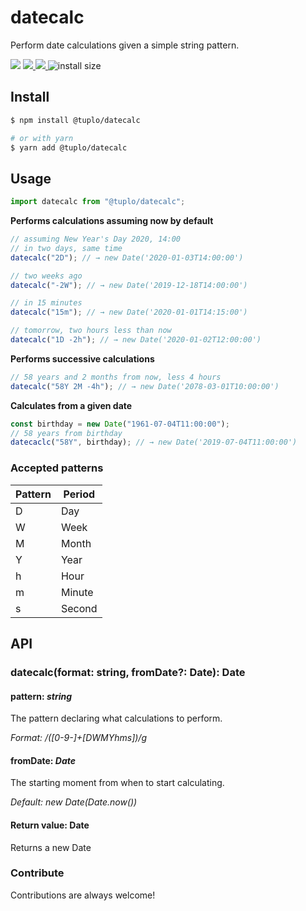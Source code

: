 # datecalc

Perform date calculations given a simple string pattern.

<p>
  <img src="https://img.shields.io/npm/v/@tuplo/datecalc">
  <a href="https://codeclimate.com/github/tuplo/datecalc/maintainability">
    <img src="https://api.codeclimate.com/v1/badges/6706c82cd6afe0b2c520/maintainability" />
  </a>
  <a href="https://codeclimate.com/github/tuplo/datecalc/test_coverage">
    <img src="https://api.codeclimate.com/v1/badges/6706c82cd6afe0b2c520/test_coverage" />
  </a>
  <img src="https://packagephobia.now.sh/badge?p=@tuplo/datecalc" alt="install size">
</p>

## Install

```bash
$ npm install @tuplo/datecalc

# or with yarn
$ yarn add @tuplo/datecalc
```

## Usage

```ts
import datecalc from "@tuplo/datecalc";
```

**Performs calculations assuming now by default**

```ts
// assuming New Year's Day 2020, 14:00
// in two days, same time
datecalc("2D"); // → new Date('2020-01-03T14:00:00')

// two weeks ago
datecalc("-2W"); // → new Date('2019-12-18T14:00:00')

// in 15 minutes
datecalc("15m"); // → new Date('2020-01-01T14:15:00')

// tomorrow, two hours less than now
datecalc("1D -2h"); // → new Date('2020-01-02T12:00:00')
```

**Performs successive calculations**

```ts
// 58 years and 2 months from now, less 4 hours
datecalc("58Y 2M -4h"); // → new Date('2078-03-01T10:00:00')
```

**Calculates from a given date**

```ts
const birthday = new Date("1961-07-04T11:00:00");
// 58 years from birthday
datecaclc("58Y", birthday); // → new Date('2019-07-04T11:00:00')
```

### Accepted patterns

| Pattern | Period |
| ------- | ------ |
| D       | Day    |
| W       | Week   |
| M       | Month  |
| Y       | Year   |
| h       | Hour   |
| m       | Minute |
| s       | Second |

## API

### datecalc(format: string, fromDate?: Date): Date

#### pattern: _string_

The pattern declaring what calculations to perform.

_Format: /([0-9-]+[DWMYhms])/g_

#### fromDate: _Date_

The starting moment from when to start calculating.

_Default: new Date(Date.now())_

#### Return value: Date

Returns a new Date

### Contribute

Contributions are always welcome!
